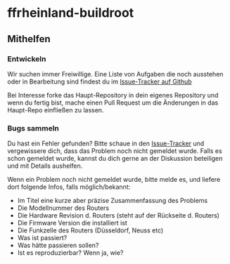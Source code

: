 # ffrheinland-buildroot

## Mithelfen

### Entwickeln
Wir suchen immer Freiwillige. Eine Liste von Aufgaben die noch ausstehen
oder in Bearbeitung sind findest du im [Issue-Tracker auf Github](https://github.com/fNordeingang/ffrheinland-buildroot/issues)

Bei Interesse forke das Haupt-Repository in dein eigenes Repository und wenn
du fertig bist, mache einen Pull Request um die Änderungen in das Haupt-Repo
einfließen zu lassen.

### Bugs sammeln
Du hast ein Fehler gefunden? Bitte schaue in den [Issue-Tracker](https://github.com/fNordeingang/ffrheinland-buildroot/issues)
und vergewissere dich, dass das Problem noch nicht gemeldet wurde. Falls es
schon gemeldet wurde, kannst du dich gerne an der Diskussion beteiligen und
mit Details aushelfen.

Wenn ein Problem noch nicht gemeldet wurde, bitte melde es, und liefere dort
folgende Infos, falls möglich/bekannt:
- Im Titel eine kurze aber präzise Zusammenfassung des Problems
- Die Modellnummer des Routers
- Die Hardware Revision d. Routers (steht auf der Rückseite d. Routers)
- Die Firmware Version die installiert ist
- Die Funkzelle des Routers (Düsseldorf, Neuss etc)
- Was ist passiert?
- Was hätte passieren sollen?
- Ist es reproduzierbar? Wenn ja, wie?
